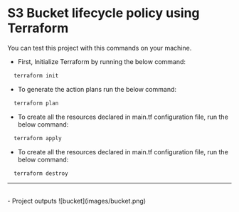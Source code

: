 #  S3 Bucket lifecycle policy using Terraform

You can test this project with this commands on your machine.

- First, Initialize Terraform by running the below command:
```bash
  terraform init
```
- To generate the action plans run the below command:
```bash
  terraform plan
```
- To create all the resources declared in main.tf configuration file, run the below command:
```bash
  terraform apply
```
- To create all the resources declared in main.tf configuration file, run the below command:
```bash
  terraform destroy
```

<hr>
<br>
- Project outputs
![bucket](images/bucket.png)
